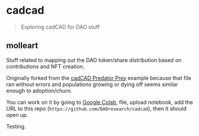 # cadcad

> Exploring cadCAD for DAO stuff

## molleart

Stuff related to mapping out the DAO token/share distribution based on contributions and NFT creation.

Originally forked from the [cadCAD Predator Prey](https://colab.research.google.com/drive/1AQugR2m89SpAxobk6Y_cppAFsPN6Eg7b#scrollTo=NkYUY69n1O70) example because that file ran without errors and populations growing or dying off seems similar enough to adoption/churn.

You can work on it by going to [Google Colab](https://colab.research.google.com/), file, upload notebook, add the URL to this repo (`https://github.com/DAOresearch/cadcad`), then it should open up.

Testing.
